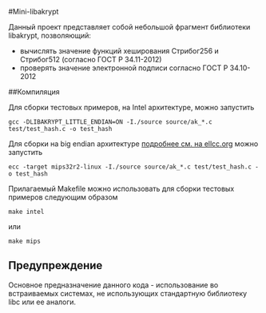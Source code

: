 #Mini-libakrypt

Данный проект представляет собой небольшой фрагмент библиотеки libakrypt,
позволяющий:

 - вычислять значение функций хеширования Стрибог256 и Стрибог512 (согласно ГОСТ Р 34.11-2012)
 - проверять значение электронной подписи согласно ГОСТ Р 34.10-2012


##Компиляция

Для сборки тестовых примеров, на Intel архитектуре, можно запустить

    gcc -DLIBAKRYPT_LITTLE_ENDIAN=ON -I./source source/ak_*.c test/test_hash.c -o test_hash

Для сборки на big endian архитектуре [подробнее см. на  ellcc.org](http://ellcc.org) можно запустить

    ecc -target mips32r2-linux -I./source source/ak_*.c test/test_hash.c -o test_hash

Прилагаемый Makefile можно использовать для сборки тестовых примеров следующим образом

    make intel

или

    make mips

## Предупреждение

Основное предназначение данного кода - использование во встраиваемых системах,
не использующих стандартную библиотеку libc или ее аналоги.

